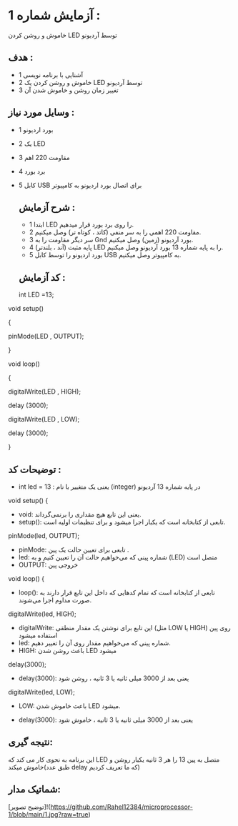 # آزمایش شماره 1 :
خاموش و روشن کردن LED توسط آردیونو

## هدف :
* 1 آشنایی با برنامه نویسی
* 2 خاموش و روشن کردن یک LED توسط آردیونو
* 3 تغییر زمان روشن و خاموش شدن آن

## وسایل مورد نیاز :
* 1 بورد اردیونو
* 2 یک LED
* 3 مقاومت 220 اهم
* 4 برد بورد
* 5 کابل  USB  برای اتصال بورد اردیونو به کامپیوتر

  ## شرح آزمایش :
  * 1 ابتدا LED را روی برد بورد قرار میدهیم.
  * 2 مقاومت 220 اهمی را به سر منفی (کاتد ، کوتاه تر) وصل میکنیم.
  * 3 سر دیگر مقاومت را به Gnd بورد آردیونو (زمین) وصل میکنیم.
  * 4 پایه مثبت (آند ، بلندتر) LED را به پایه شماره 13 بورد آردیونو وصل میکنیم.
  * 5 بورد اردیونو را توسط کابل  USB  به کامپیوتر وصل میکنیم.
 
  ## کد آزمایش :
  int LED =13;
  
void setup() 

{

pinMode(LED , OUTPUT);

}

void loop() 

{

digitalWrite(LED , HIGH);

delay (3000);

digitalWrite(LED , LOW);

delay (3000);

}


  ## توضیحات کد  :
* int led = 13 : یعنی یک متغییر با نام (integer) در پایه شماره 13 آردیونو


 void setup() { 
* void: یعنی این تابع هیچ مقداری را برنمی‌گرداند. 
* setup():  تابعی از کتابخانه است که یکبار اجرا میشود و برای تنظیمات اولیه است.

 
 pinMode(led, OUTPUT); 
* pinMode: تابعی برای تعیین حالت یک پین . 
* led:  شماره پینی که می‌خواهیم حالت آن را تعیین کنیم و به (LED) متصل است
* OUTPUT: خروجی پین

 
void loop() { 
* loop():  تابعی از کتابخانه است که تمام کدهایی که داخل این تابع قرار دارند به صورت مداوم اجرا می‌شوند.


 digitalWrite(led, HIGH); 
* digitalWrite: این تابع برای نوشتن یک مقدار منطقی (مثل LOW یا HIGH) روی پین استفاده میشود
* led: شماره پینی که می‌خواهیم مقدار روی آن را تغییر دهیم. 
* HIGH: باعث روشن شدن  LED  میشود

 
delay(3000); 
* delay(3000): یعنی بعد از 3000 میلی ثانیه یا 3 ثانیه ، روشن شود


 digitalWrite(led, LOW); 
* LOW: باعث خاموش شدن LED میشود.

 
* delay(3000): یعنی بعد از 3000 میلی ثانیه یا 3 ثانیه ، خاموش شود 
 
 ## نتیجه گیری:

 این برنامه به نحوی کار می کند که LED متصل به پین 13 را هر 3 ثانیه یکبار روشن و خاموش میکند(طبق عدد  delay که ما تعریف کردیم)

 
  ## شماتیک مدار:
  [توضیح تصویر]!(https://github.com/Rahel12384/microprocessor-1/blob/main/1.jpg?raw=true)
 
  
